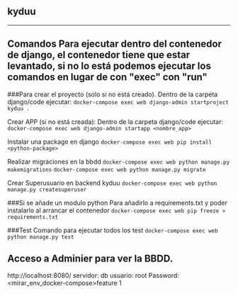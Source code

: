 ## kyduu
---

## Comandos Para ejecutar dentro del contenedor de django, el contenedor tiene que estar levantado, si no lo está podemos ejecutar los comandos en lugar de con "exec" con "run"
###Para crear el proyecto (solo si no está creado).
Dentro de la carpeta django/code ejecutar:
```docker-compose exec web django-admin startproject kyduu .```

Crear APP (si no está creada):
Dentro de la carpeta django/code ejecutar:
```docker-compose exec web django-admin startapp <nombre_app> ```

Instalar una package en django
```docker-compose exec web pip install <python-package>```

Realizar migraciones en la bbdd
```docker-compose exec web python manage.py makemigrations```
```docker-compose exec web python manage.py migrate```

Crear Superusuario en backend kyduu
```docker-compose exec web python manage.py createsuperuser```

###Si se añade un modulo python
Para añadirlo a requirements.txt y poder instalarlo al arrancar el contenedor
```docker-compose exec web pip freeze > requirements.txt```

###Test
Comando para ejecutar todos los test
```docker-compose exec web python manage.py test```

## Acceso a Adminier para ver la BBDD.
http://localhost:8080/
servidor: db
usuario: root
Password: <mirar_env_docker-compose>feature 1
